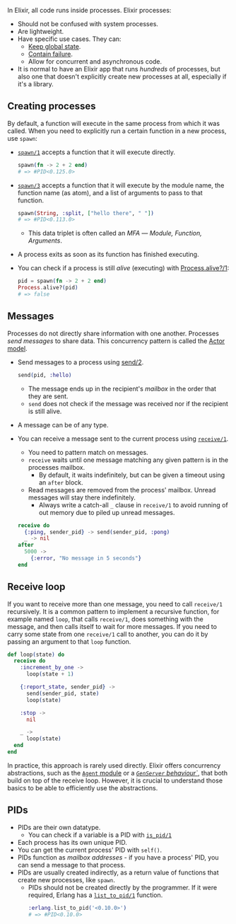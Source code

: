 In Elixir, all code runs inside processes. Elixir processes:

- Should not be confused with system processes.
- Are lightweight.
- Have specific use cases. They can:
  - [Keep global state][getting-started-processes-state].
  - [Contain failure][getting-started-processes-links].
  - Allow for concurrent and asynchronous code.
- It is normal to have an Elixir app that runs _hundreds_ of processes, but also one that doesn't explicitly create new processes at all, especially if it's a library.

## Creating processes

By default, a function will execute in the same process from which it was called. When you need to explicitly run a certain function in a new process, use `spawn`:

- [`spawn/1`][kernel-spawn-1] accepts a function that it will execute directly.

  ```elixir
  spawn(fn -> 2 + 2 end)
  # => #PID<0.125.0>
  ```

- [`spawn/3`][kernel-spawn-3] accepts a function that it will execute by the module name, the function name (as atom), and a list of arguments to pass to that function.

  ```elixir
  spawn(String, :split, ["hello there", " "])
  # => #PID<0.113.0>
  ```

  - This data triplet is often called an _MFA_ — _Module, Function, Arguments_.

- A process exits as soon as its function has finished executing.

- You can check if a process is still _alive_ (executing) with [Process.alive?/1][process-alive]:

  ```elixir
  pid = spawn(fn -> 2 + 2 end)
  Process.alive?(pid)
  # => false
  ```

## Messages

Processes do not directly share information with one another. Processes _send messages_ to share data. This concurrency pattern is called the [Actor model][wiki-actor-model].

- Send messages to a process using [send/2][kernel-send].

  ```elixir
  send(pid, :hello)
  ```

  - The message ends up in the recipient's _mailbox_ in the order that they are sent.
  - `send` does not check if the message was received nor if the recipient is still alive.

- A message can be of any type.
- You can receive a message sent to the current process using [`receive/1`][kernel-receive].

  - You need to pattern match on messages.
  - `receive` waits until one message matching any given pattern is in the processes mailbox.
    - By default, it waits indefinitely, but can be given a timeout using an `after` block.
  - Read messages are removed from the process' mailbox. Unread messages will stay there indefinitely.
    - Always write a catch-all `_` clause in `receive/1` to avoid running of out memory due to piled up unread messages.

  ```elixir
  receive do
    {:ping, sender_pid} -> send(sender_pid, :pong)
    _ -> nil
  after
    5000 ->
      {:error, "No message in 5 seconds"}
  end
  ```

## Receive loop

If you want to receive more than one message, you need to call `receive/1` recursively. It is a common pattern to implement a recursive function, for example named `loop`, that calls `receive/1`, does something with the message, and then calls itself to wait for more messages. If you need to carry some state from one `receive/1` call to another, you can do it by passing an argument to that `loop` function.

```elixir
def loop(state) do
  receive do
    :increment_by_one ->
      loop(state + 1)

    {:report_state, sender_pid} ->
      send(sender_pid, state)
      loop(state)

    :stop ->
      nil

    _ ->
      loop(state)
  end
end
```

In practice, this approach is rarely used directly. Elixir offers concurrency abstractions, such as the [`Agent` module][agent] or a [_`GenServer` behaviour`_][genserver], that both build on top of the receive loop. However, it is crucial to understand those basics to be able to efficiently use the abstractions.

## PIDs

- PIDs are their own datatype.
  - You can check if a variable is a PID with [`is_pid/1`][kernel-is-pid]
- Each process has its own unique PID.
- You can get the current process' PID with `self()`.
- PIDs function as _mailbox addresses_ - if you have a process' PID, you can send a message to that process.
- PIDs are usually created indirectly, as a return value of functions that create new processes, like `spawn`.
  - PIDs should not be created directly by the programmer. If it were required, Erlang has a [`list_to_pid/1`][erlang-list-to-pid] function.
    ```elixir
    :erlang.list_to_pid('<0.10.0>')
    # => #PID<0.10.0>
    ```

[getting-started-processes-state]: https://elixir-lang.org/getting-started/processes.html#state
[getting-started-processes-links]: https://elixir-lang.org/getting-started/processes.html#state
[process-alive]: https://hexdocs.pm/elixir/Process.html#alive?
[agent]: https://hexdocs.pm/elixir/Agent.html
[genserver]: https://hexdocs.pm/elixir/GenServer.html
[kernel-spawn-1]: https://hexdocs.pm/elixir/Kernel.html#spawn/1
[kernel-spawn-3]: https://hexdocs.pm/elixir/Kernel.html#spawn/3
[kernel-receive]: https://hexdocs.pm/elixir/Kernel.SpecialForms.html#receive/1
[kernel-send]: https://hexdocs.pm/elixir/Kernel.html#send/2
[kernel-is-pid]: https://hexdocs.pm/elixir/Kernel.html#is_pid/1
[wiki-actor-model]: https://en.wikipedia.org/wiki/Actor_model
[erlang-list-to-pid]: https://erlang.org/doc/man/erlang.html#list_to_pid-1
